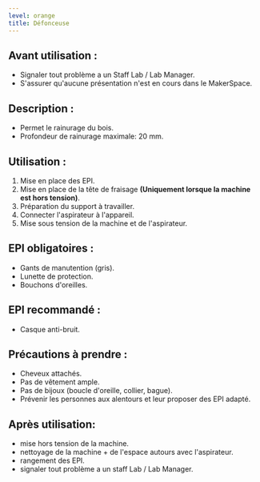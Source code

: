 ```yaml
---
level: orange
title: Défonceuse
---
```


## Avant utilisation : 

- Signaler tout problème a un Staff Lab / Lab Manager.
- S'assurer qu'aucune présentation n'est en cours dans le MakerSpace.

## Description : 

- Permet le rainurage du bois.
- Profondeur de rainurage maximale: 20 mm.

## Utilisation : 

1. Mise en place des EPI. 
2. Mise en place de la tête de fraisage **(Uniquement lorsque la machine est hors tension)**. 
3. Préparation du support à travailler. 
4. Connecter l'aspirateur à l'appareil. 
5. Mise sous tension de la machine et de l'aspirateur.

## EPI obligatoires : 

- Gants de manutention (gris).
- Lunette de protection.
- Bouchons d'oreilles.

## EPI recommandé :

- Casque anti-bruit.

## Précautions à prendre : 

- Cheveux attachés.
- Pas de vêtement ample.
- Pas de bijoux (boucle d'oreille, collier, bague).
- Prévenir les personnes aux alentours et leur proposer des EPI adapté.

## Après utilisation: 

- mise hors tension de la machine.
- nettoyage de la machine + de l'espace autours avec l'aspirateur.
- rangement des EPI.
- signaler tout problème a un staff Lab / Lab Manager.
